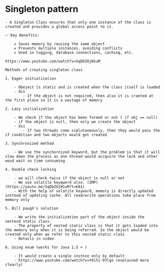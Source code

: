 # Singleton pattern

    - A Singleton Class ensures that only one instance of the class is created and provides a global access point to it.

    ✅ Key Benefits:

        ✔ Saves memory by reusing the same object
        ✔ Prevents multiple instances, avoiding conflicts
        ✔ Used in logging, database connections, caching, etc.

    https://www.youtube.com/watch?v=SqDbZOjW1uM

    Methods of creating singleton class

    1. Eager initialization

        - Obeject is static and is created when the class itself is loaded
        - dis
            - If the object is not required, then also it is craeted at the first place so it is a wastage of memory

    2. Lazy initialization

        - We check if the object has been formed or not ( if obj == null)
        - if the object is null, then only we create the object
        - dis
            - If two threads come simlutaneously, then they would pass the if condition and two objects would get created

    3. Synchronized method              

        - We use the synchornized keyword, but the problem is that it will slow down the process as one thread would accquire the lock and other woud wait so time consuming

    4. Double check locking             

        - we will check twice if the object is null or not 
        - We use volatile keyqword also. (IMP) (https://youtu.be/SqDbZOjW1uM?t=661)
        - With the help of volatile keyword, memory is directly updated instead of updating cache. All read/write operations take place from memory only

    5. Bill paugh's solution

        - We write the initialization part of the object inside the nestesd static class.
        - The property of nested static class is that it gets loaded into the memory only when it is being referred. So the object would be created only when we refer to this nested static class
        - Details in video

    6. Using enum (works for Java 1.5 + )
        
        - It would create a single instnce only by default
        - https://www.youtube.com/watch?v=YOi5i-93lgo (explained more clearly)